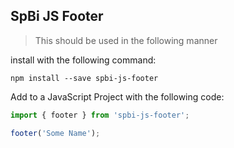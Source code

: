 ## SpBi JS Footer

> This should be used in the following manner

install with the following command:

```
npm install --save spbi-js-footer
```

Add to a JavaScript Project with the following code:

```javascript
import { footer } from 'spbi-js-footer';

footer('Some Name');
```
